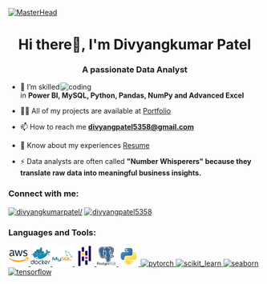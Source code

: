 [![MasterHead](https://res.cloudinary.com/degc3aacg/image/upload/v1742391124/coding_gif_umygpy.gif)](https://divyangpatel.in)
<h1 align="center">Hi there👋, I'm Divyangkumar Patel</h1>
<h3 align="center">A passionate Data Analyst</h3>
<img align="right" alt="coding" width="400" src="https://res.cloudinary.com/degc3aacg/image/upload/v1742395219/data_analyst_chfzlt.gif">

- 🌱 I’m skilled in **Power BI, MySQL, Python, Pandas, NumPy and Advanced Excel**

- 👨‍💻 All of my projects are available at [Portfolio](https://divyangpatel.in)

- 📫 How to reach me **divyangpatel5358@gmail.com**

- 📄 Know about my experiences [Resume](https://divyangpatel.in/divyangkumar_patel_resume.pdf)

- ⚡ Data analysts are often called **"Number Whisperers" because they translate raw data into meaningful business insights.**

<h3 align="left">Connect with me:</h3>
<p align="left">
<a href="https://linkedin.com/in/divyangkumarpatel/" target="blank"><img align="center" src="https://raw.githubusercontent.com/rahuldkjain/github-profile-readme-generator/master/src/images/icons/Social/linked-in-alt.svg" alt="divyangkumarpatel/" height="30" width="40" /></a>
<a href="https://www.hackerrank.com/divyangpatel5358" target="blank"><img align="center" src="https://raw.githubusercontent.com/rahuldkjain/github-profile-readme-generator/master/src/images/icons/Social/hackerrank.svg" alt="divyangpatel5358" height="30" width="40" /></a>
</p>

<h3 align="left">Languages and Tools:</h3>
<p align="left"> <a href="https://aws.amazon.com" target="_blank" rel="noreferrer"> <img src="https://raw.githubusercontent.com/devicons/devicon/master/icons/amazonwebservices/amazonwebservices-original-wordmark.svg" alt="aws" width="40" height="40"/> </a> <a href="https://www.docker.com/" target="_blank" rel="noreferrer"> <img src="https://raw.githubusercontent.com/devicons/devicon/master/icons/docker/docker-original-wordmark.svg" alt="docker" width="40" height="40"/> </a> <a href="https://www.mysql.com/" target="_blank" rel="noreferrer"> <img src="https://raw.githubusercontent.com/devicons/devicon/master/icons/mysql/mysql-original-wordmark.svg" alt="mysql" width="40" height="40"/> </a> <a href="https://pandas.pydata.org/" target="_blank" rel="noreferrer"> <img src="https://raw.githubusercontent.com/devicons/devicon/2ae2a900d2f041da66e950e4d48052658d850630/icons/pandas/pandas-original.svg" alt="pandas" width="40" height="40"/> </a> <a href="https://www.postgresql.org" target="_blank" rel="noreferrer"> <img src="https://raw.githubusercontent.com/devicons/devicon/master/icons/postgresql/postgresql-original-wordmark.svg" alt="postgresql" width="40" height="40"/> </a> <a href="https://www.python.org" target="_blank" rel="noreferrer"> <img src="https://raw.githubusercontent.com/devicons/devicon/master/icons/python/python-original.svg" alt="python" width="40" height="40"/> </a> <a href="https://pytorch.org/" target="_blank" rel="noreferrer"> <img src="https://www.vectorlogo.zone/logos/pytorch/pytorch-icon.svg" alt="pytorch" width="40" height="40"/> </a> <a href="https://scikit-learn.org/" target="_blank" rel="noreferrer"> <img src="https://upload.wikimedia.org/wikipedia/commons/0/05/Scikit_learn_logo_small.svg" alt="scikit_learn" width="40" height="40"/> </a> <a href="https://seaborn.pydata.org/" target="_blank" rel="noreferrer"> <img src="https://seaborn.pydata.org/_images/logo-mark-lightbg.svg" alt="seaborn" width="40" height="40"/> </a> <a href="https://www.tensorflow.org" target="_blank" rel="noreferrer"> <img src="https://www.vectorlogo.zone/logos/tensorflow/tensorflow-icon.svg" alt="tensorflow" width="40" height="40"/> </a> </p>

